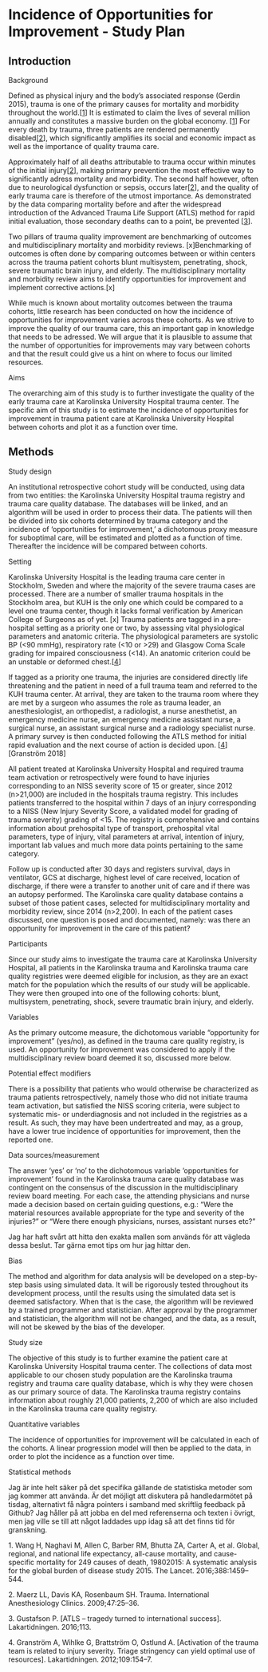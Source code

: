 Incidence of Opportunities for Improvement - Study Plan
================

## Introduction

Background

Defined as physical injury and the body’s associated response (Gerdin
2015), trauma is one of the primary causes for mortality and morbidity
throughout the world.\[[1](#ref-GlobalStats)\] It is estimated to claim
the lives of several million annually and constitutes a massive burden
on the global economy. \[[1](#ref-GlobalStats)\] For every death by
trauma, three patients are rendered permanently
disabled\[[2](#ref-Trauma)\], which significantly amplifies its social
and economic impact as well as the importance of quality trauma care.

Approximately half of all deaths attributable to trauma occur within
minutes of the initial injury\[[2](#ref-Trauma)\], making primary
prevention the most effective way to significantly adress mortality and
morbidity. The second half however, often due to neurological
dysfunction or sepsis, occurs later\[[2](#ref-Trauma)\], and the quality
of early trauma care is therefore of the utmost importance. As
demonstrated by the data comparing mortality before and after the
widespread introduction of the Advanced Trauma Life Support (ATLS)
method for rapid initial evaluation, those secondary deaths can to a
point, be prevented \[[3](#ref-ATLS)\].

Two pillars of trauma quality improvement are benchmarking of outcomes
and multidisciplinary mortality and morbidity reviews. \[x\]Benchmarking
of outcomes is often done by comparing outcomes between or within
centers across the trauma patient cohorts blunt multisystem,
penetrating, shock, severe traumatic brain injury, and elderly. The
multidisciplinary mortality and morbidity review aims to identify
opportunities for improvement and implement corrective actions.\[x\]

While much is known about mortality outcomes between the trauma cohorts,
little research has been conducted on how the incidence of opportunities
for improvement varies across these cohorts. As we strive to improve the
quality of our trauma care, this an important gap in knowledge that
needs to be adressed. We will argue that it is plausible to assume that
the number of opportunities for improvements may vary between cohorts
and that the result could give us a hint on where to focus our limited
resources.

Aims

The overarching aim of this study is to further investigate the quality
of the early trauma care at Karolinska University Hospital trauma
center. The specific aim of this study is to estimate the incidence of
opportunities for improvement in trauma patient care at Karolinska
University Hospital between cohorts and plot it as a function over time.

## Methods

Study design

An institutional retrospective cohort study will be conducted, using
data from two entities: the Karolinska University Hospital trauma
registry and trauma care quality database. The databases will be linked,
and an algorithm will be used in order to process their data. The
patients will then be divided into six cohorts determined by trauma
category and the incidence of ‘opportunities for improvement,’ a
dichotomous proxy measure for suboptimal care, will be estimated and
plotted as a function of time. Thereafter the incidence will be compared
between cohorts.

Setting

Karolinska University Hospital is the leading trauma care center in
Stockholm, Sweden and where the majority of the severe trauma cases are
processed. There are a number of smaller trauma hospitals in the
Stockholm area, but KUH is the only one which could be compared to a
level one trauma center, though it lacks formal verification by American
College of Surgeons as of yet. \[x\] Trauma patients are tagged in a
pre-hospital setting as a priority one or two, by assessing vital
physiological parameters and anatomic criteria. The physiological
parameters are systolic BP (\<90 mmHg), respiratory rate (\<10 or \>29)
and Glasgow Coma Scale grading for impaired consciousness (\<14). An
anatomic criterion could be an unstable or deformed
chest.\[[4](#ref-Traumateam)\]

If tagged as a priority one trauma, the injuries are considered directly
life threatening and the patient in need of a full trauma team and
referred to the KUH trauma center. At arrival, they are taken to the
trauma room where they are met by a surgeon who assumes the role as
trauma leader, an anesthesiologist, an orthopedist, a radiologist, a
nurse anesthetist, an emergency medicine nurse, an emergency medicine
assistant nurse, a surgical nurse, an assistant surgical nurse and a
radiology specialist nurse. A primary survey is then conducted following
the ATLS method for initial rapid evaluation and the next course of
action is decided upon. \[[4](#ref-Traumateam)\] \[Granström 2018\]

All patient treated at Karolinska University Hospital and required
trauma team activation or retrospectively were found to have injuries
corresponding to an NISS severity score of 15 or greater, since 2012
(n>21,000) are included in the hospitals trauma registry. This includes
patients transferred to the hospital within 7 days of an injury
corresponding to a NISS (New Injury Severity Score, a validated model
for grading of trauma severity) grading of \<15. The registry is
comprehensive and contains information about prehospital type of
transport, prehospital vital parameters, type of injury, vital
parameters at arrival, intention of injury, important lab values and
much more data points pertaining to the same category.

Follow up is conducted after 30 days and registers survival, days in
ventilator, GCS at discharge, highest level of care received, location
of discharge, if there were a transfer to another unit of care and if
there was an autopsy performed. The Karolinska care quality database
contains a subset of those patient cases, selected for multidisciplinary
mortality and morbidity review, since 2014 (n>2,200). In each of the
patient cases discussed, one question is posed and documented, namely:
was there an opportunity for improvement in the care of this patient?

Participants

Since our study aims to investigate the trauma care at Karolinska
University Hospital, all patients in the Karolinska trauma and
Karolinska trauma care quality registries were deemed eligible for
inclusion, as they are an exact match for the population which the
results of our study will be applicable. They were then grouped into one
of the following cohorts: blunt, multisystem, penetrating, shock, severe
traumatic brain injury, and elderly.

Variables

As the primary outcome measure, the dichotomous variable “opportunity
for improvement” (yes/no), as defined in the trauma care quality
registry, is used. An opportunity for improvement was considered to
apply if the multidisciplinary review board deemed it so, discussed more
below.

Potential effect modifiers

There is a possibility that patients who would otherwise be
characterized as trauma patients retrospectively, namely those who did
not initiate trauma team activation, but satisfied the NISS scoring
criteria, were subject to systematic mis- or underdiagnosis and not
included in the registries as a result. As such, they may have been
undertreated and may, as a group, have a lower true incidence of
opportunities for improvement, then the reported one.

Data sources/measurement

The answer ‘yes’ or ‘no’ to the dichotomous variable ‘opportunities for
improvement’ found in the Karolinska trauma care quality database was
contingent on the consensus of the discussion in the multidisciplinary
review board meeting. For each case, the attending physicians and nurse
made a decision based on certain guiding questions, e.g.: “Were the
material resources available appropriate for the type and severity of
the injuries?” or “Were there enough physicians, nurses, assistant
nurses etc?”

Jag har haft svårt att hitta den exakta mallen som används för att
vägleda dessa beslut. Tar gärna emot tips om hur jag hittar den.

Bias

The method and algorithm for data analysis will be developed on a
step-by-step basis using simulated data. It will be rigorously tested
throughout its development process, until the results using the
simulated data set is deemed satisfactory. When that is the case, the
algorithm will be reviewed by a trained programmer and statistician.
After approval by the programmer and statistician, the algorithm will
not be changed, and the data, as a result, will not be skewed by the
bias of the developer.

Study size

The objective of this study is to further examine the patient care at
Karolinska University Hospital trauma center. The collections of data
most applicable to our chosen study population are the Karolinska trauma
registry and trauma care quality database, which is why they were chosen
as our primary source of data. The Karolinska trauma registry contains
information about roughly 21,000 patients, 2,200 of which are also
included in the Karolinska trauma care quality registry.

Quantitative variables

The incidence of opportunities for improvement will be calculated in
each of the cohorts. A linear progression model will then be applied to
the data, in order to plot the incidence as a function over time.

Statistical methods

Jag är inte helt säker på det specifika gällande de statistiska metoder
som jag kommer att använda. Är det möjligt att diskutera på
handledarmötet på tisdag, alternativt få några pointers i samband med
skriftlig feedback på Github? Jag håller på att jobba en del med
referenserna och texten i övrigt, men jag ville se till att något
laddades upp idag så att det finns tid för granskning.

<div id="refs" class="references csl-bib-body">

<div id="ref-GlobalStats" class="csl-entry">

1\. Wang H, Naghavi M, Allen C, Barber RM, Bhutta ZA, Carter A, et al.
Global, regional, and national life expectancy, all-cause mortality, and
cause-specific mortality for 249 causes of death, 19802015: A systematic
analysis for the global burden of disease study 2015. The Lancet.
2016;388:1459–544.

</div>

<div id="ref-Trauma" class="csl-entry">

2\. Maerz LL, Davis KA, Rosenbaum SH. Trauma. International
Anesthesiology Clinics. 2009;47:25–36.

</div>

<div id="ref-ATLS" class="csl-entry">

3\. Gustafson P. <span class="nocase">\[ATLS – tragedy turned to
international success\]</span>. Lakartidningen. 2016;113.

</div>

<div id="ref-Traumateam" class="csl-entry">

4\. Granström A, Wihlke G, Brattström O, Ostlund A. <span
class="nocase">\[Activation of the trauma team is related to injury
severity. Triage stringency can yield optimal use of resources\]</span>.
Lakartidningen. 2012;109:154–7.

</div>

</div>
